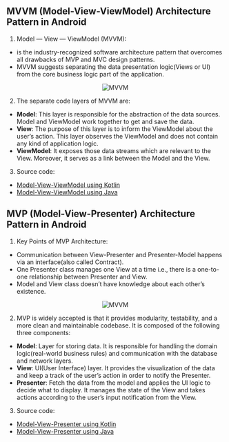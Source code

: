 ## MVVM (Model-View-ViewModel) Architecture Pattern in Android
1. Model — View — ViewModel (MVVM):
 - is the industry-recognized software architecture pattern that overcomes all drawbacks of MVP and MVC design patterns. 
 - MVVM suggests separating the data presentation logic(Views or UI) from the core business logic part of the application.

<p align="center">
<img alt="MVVM" src="https://github.com/williamvietnam/android-architectures/blob/main/Android-MVVM-Kotlin/assets/mvvm.png">
</p>

2. The separate code layers of MVVM are:
 - **Model**: This layer is responsible for the abstraction of the data sources. Model and ViewModel work together to get and save the data.
 - **View**: The purpose of this layer is to inform the ViewModel about the user’s action. This layer observes the ViewModel and does not contain any kind of application logic.
 - **ViewModel**: It exposes those data streams which are relevant to the View. Moreover, it serves as a link between the Model and the View.

3. Source code:
 - [Model-View-ViewModel using Kotlin](https://github.com/williamvietnam/android-architectures/tree/main/Model-View-ViewModel-Kotlin)
 - [Model-View-ViewModel using Java](https://github.com/williamvietnam/android-architectures/tree/main/Model-View-ViewModel-Java)

## MVP (Model-View-Presenter) Architecture Pattern in Android
1. Key Points of MVP Architecture:
 -  Communication between View-Presenter and Presenter-Model happens via an interface(also called Contract).
 - One Presenter class manages one View at a time i.e., there is a one-to-one relationship between Presenter and View.
 - Model and View class doesn’t have knowledge about each other’s existence.

<p align="center">
<img alt="MVVM" src="https://github.com/williamvietnam/android-architectures/blob/main/Android-MVP-Kotlin/assets/mvp.png">
</p>

2. MVP is widely accepted is that it provides modularity, testability, and a more clean and maintainable codebase. It is composed of the following three components:
 - **Model**: Layer for storing data. It is responsible for handling the domain logic(real-world business rules) and communication with the database and network layers.
 - **View**: UI(User Interface) layer. It provides the visualization of the data and keep a track of the user’s action in order to notify the Presenter.
 - **Presenter**: Fetch the data from the model and applies the UI logic to decide what to display. It manages the state of the View and takes actions according to the user’s input notification from the View.

3. Source code:
 - [Model-View-Presenter using Kotlin](https://github.com/williamvietnam/android-architectures/tree/main/Model-View-Presenter-Kotlin)
 - [Model-View-Presenter using Java](https://github.com/williamvietnam/android-architectures/tree/main/Model-View-Presenter-Java)
